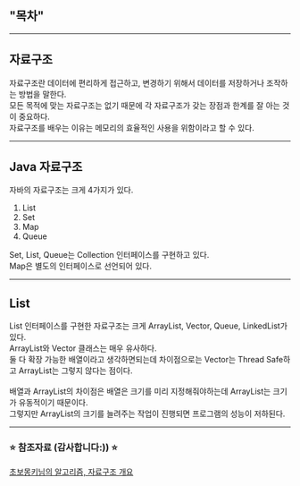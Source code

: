 ## "목차" <br>

---
## 자료구조 <br>

자료구조란 데이터에 편리하게 접근하고, 변경하기 위해서 데이터를 저장하거나 조작하는 방법을 말한다. <br>
모든 목적에 맞는 자료구조는 없기 때문에 각 자료구조가 갖는 장점과 한계를 잘 아는 것이 중요하다. <br>
자료구조를 배우는 이유는 메모리의 효율적인 사용을 위함이라고 할 수 있다. <br>

---
## Java 자료구조 <br>

자바의 자료구조는 크게 4가지가 있다.
1. List
2. Set
3. Map
4. Queue

Set, List, Queue는 Collection 인터페이스를 구현하고 있다. <br>
Map은 별도의 인터페이스로 선언되어 있다. <br>

---
## List <br>

List 인터페이스를 구현한 자료구조는 크게 ArrayList, Vector, Queue, LinkedList가 있다. <br>
ArrayList와 Vector 클래스는 매우 유사하다. <br>
둘 다 확장 가능한 배열이라고 생각하면되는데 차이점으로는 Vector는 Thread Safe하고 ArrayList는 그렇지 않다는 점이다. <br>
<br>
배열과 ArrayList의 차이점은 배열은 크기를 미리 지정해줘야하는데 ArrayList는 크기가 유동적이기 때문이다. <br>
그렇지만 ArrayList의 크기를 늘려주는 작업이 진행되면 프로그램의 성능이 저하된다. <br>

---
### ⭐️ 참조자료 (감사합니다:)) ⭐️ <br>
[초보몽키님의 알고리즘, 자료구조 개요](https://wayhome25.github.io/cs/2017/04/17/cs-18/) <br>